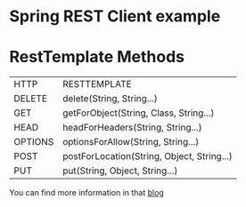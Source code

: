 Spring REST Client example
=============

# RestTemplate Methods

<table>
    <tr>
        <td>HTTP</td>
        <td>RESTTEMPLATE</td>
    </tr>
    <tr>
        <td>DELETE</td>
        <td>delete(String, String...)</td>
    </tr>
    <tr>
        <td>GET</td>
        <td>getForObject(String, Class, String...)</td>
    </tr>
    <tr>
        <td>HEAD</td>
        <td>headForHeaders(String, String...)</td>
    </tr>
    <tr>
        <td>OPTIONS</td>
        <td>optionsForAllow(String, String...)</td>
    </tr>
    <tr>
        <td>POST</td>
        <td>postForLocation(String, Object, String...)</td>
    </tr>
    <tr>
        <td>PUT</td>
        <td>put(String, Object, String...)</td>
    </tr>
</table>

You can find more information in that [blog](http://spring.io/blog/2009/03/27/rest-in-spring-3-resttemplate)